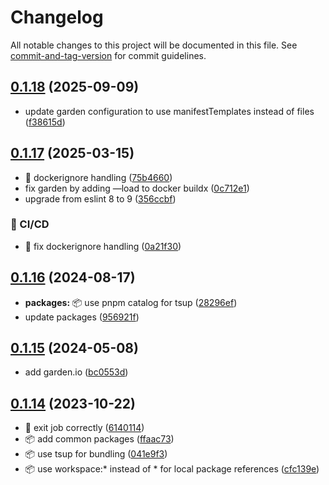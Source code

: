 # Changelog

All notable changes to this project will be documented in this file. See [commit-and-tag-version](https://github.com/absolute-version/commit-and-tag-version) for commit guidelines.

## [0.1.18](https://github.com/demokratie-live/democracy-development/compare/sync-named-polls@v0.1.17...sync-named-polls@v0.1.18) (2025-09-09)


* update garden configuration to use manifestTemplates instead of files ([f38615d](https://github.com/demokratie-live/democracy-development/commit/f38615dd5400bad734139f5363a6a6d9fa6a3db3))

## [0.1.17](https://github.com/demokratie-live/democracy-development/compare/sync-named-polls@v0.1.16...sync-named-polls@v0.1.17) (2025-03-15)


* 🐛 dockerignore handling ([75b4660](https://github.com/demokratie-live/democracy-development/commit/75b4660fae655d2cf9c3847611707dac177f82cc))
* fix garden by adding —load to docker buildx ([0c712e1](https://github.com/demokratie-live/democracy-development/commit/0c712e1734116275badbde2c82aadc4515845759))
* upgrade from eslint 8 to 9 ([356ccbf](https://github.com/demokratie-live/democracy-development/commit/356ccbfad9dff32191f38be383b24d515d4a87fb))


### 👷 CI/CD

* 👷 fix dockerignore handling ([0a21f30](https://github.com/demokratie-live/democracy-development/commit/0a21f3020ff68334d259743a87f14bec76dd6b1c))

## [0.1.16](https://github.com/demokratie-live/democracy-development/compare/sync-named-polls@v0.1.15...sync-named-polls@v0.1.16) (2024-08-17)


* **packages:** 📦 use pnpm catalog for tsup ([28296ef](https://github.com/demokratie-live/democracy-development/commit/28296efc10543878f19af319b92e8b86a07c9fe2))
* update packages ([956921f](https://github.com/demokratie-live/democracy-development/commit/956921f3fc83f93e606a403d75463d38641fc595))

## [0.1.15](https://github.com/demokratie-live/democracy-development/compare/sync-named-polls@v0.1.14...sync-named-polls@v0.1.15) (2024-05-08)


* add garden.io ([bc0553d](https://github.com/demokratie-live/democracy-development/commit/bc0553d2dbae414c2d9f418dc06530bcc2ea82e7))

## [0.1.14](https://github.com/demokratie-live/democracy-development/compare/sync-named-polls@v0.1.12...sync-named-polls@v0.1.14) (2023-10-22)


* 🐛 exit job correctly ([6140114](https://github.com/demokratie-live/democracy-development/commit/6140114dcc6b31e5e2525d0cb8fcc684f1e28299))
* 📦️ add common packages ([ffaac73](https://github.com/demokratie-live/democracy-development/commit/ffaac738ab8bd2376bdc6f792c741a51df253002))
* 📦️ use tsup for bundling ([041e9f3](https://github.com/demokratie-live/democracy-development/commit/041e9f35c844c27780958ed0480abb95875af641))
* 📦️ use workspace:* instead of * for local package references ([cfc139e](https://github.com/demokratie-live/democracy-development/commit/cfc139e62c56dcd67c363d45227bb7675acb863a))
